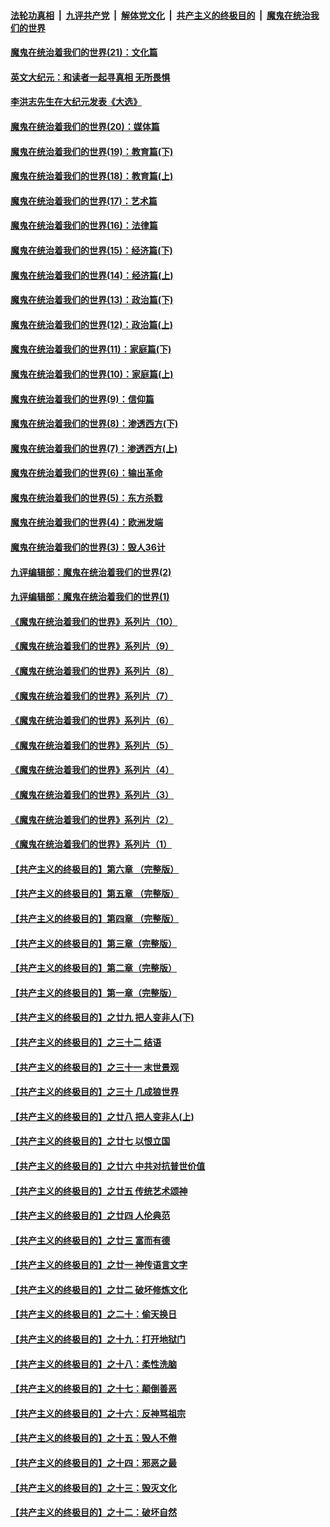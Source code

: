 ####  [法轮功真相](../../../../basic/blob/master/README.md?t=12261231) &nbsp;|&nbsp; [九评共产党](../../../../9ping.md/blob/master/README.md?t=12261231) &nbsp;|&nbsp; [解体党文化](../../../../jtdwh.md/blob/master/README.md?t=12261231)  &nbsp;|&nbsp; [共产主义的终极目的](../../../../gczydzjmd.md/blob/master/README.md?t=12261231) &nbsp;|&nbsp; [魔鬼在统治我们的世界](../../../../mgztzwmdsj.md/blob/master/README.md?t=12261231) 

#### [魔鬼在统治着我们的世界(21)：文化篇](../pages/nsc422/n10597706.md?t=12261231) 

#### [英文大纪元：和读者一起寻真相 无所畏惧](../pages/nsc422/n12542027.md?t=12261231) 

#### [李洪志先生在大纪元发表《大选》](../pages/nsc422/n12534746.md?t=12261231) 

#### [魔鬼在统治着我们的世界(20)：媒体篇](../pages/nsc422/n10586579.md?t=12261231) 

#### [魔鬼在统治着我们的世界(19)：教育篇(下)](../pages/nsc422/n10564808.md?t=12261231) 

#### [魔鬼在统治着我们的世界(18)：教育篇(上)](../pages/nsc422/n10526970.md?t=12261231) 

#### [魔鬼在统治着我们的世界(17)：艺术篇](../pages/nsc422/n10499093.md?t=12261231) 

#### [魔鬼在统治着我们的世界(16)：法律篇](../pages/nsc422/n10485969.md?t=12261231) 

#### [魔鬼在统治着我们的世界(15)：经济篇(下)](../pages/nsc422/n10469975.md?t=12261231) 

#### [魔鬼在统治着我们的世界(14)：经济篇(上)](../pages/nsc422/n10457370.md?t=12261231) 

#### [魔鬼在统治着我们的世界(13)：政治篇(下)](../pages/nsc422/n10448270.md?t=12261231) 

#### [魔鬼在统治着我们的世界(12)：政治篇(上)](../pages/nsc422/n10444576.md?t=12261231) 

#### [魔鬼在统治着我们的世界(11)：家庭篇(下)](../pages/nsc422/n10440961.md?t=12261231) 

#### [魔鬼在统治着我们的世界(10)：家庭篇(上)](../pages/nsc422/n10435448.md?t=12261231) 

#### [魔鬼在统治着我们的世界(9)：信仰篇](../pages/nsc422/n10432159.md?t=12261231) 

#### [魔鬼在统治着我们的世界(8)：渗透西方(下)](../pages/nsc422/n10429603.md?t=12261231) 

#### [魔鬼在统治着我们的世界(7)：渗透西方(上)](../pages/nsc422/n10426013.md?t=12261231) 

#### [魔鬼在统治着我们的世界(6)：输出革命](../pages/nsc422/n10421536.md?t=12261231) 

#### [魔鬼在统治着我们的世界(5)：东方杀戮](../pages/nsc422/n10417707.md?t=12261231) 

#### [魔鬼在统治着我们的世界(4)：欧洲发端](../pages/nsc422/n10414890.md?t=12261231) 

#### [魔鬼在统治着我们的世界(3)：毁人36计](../pages/nsc422/n10411583.md?t=12261231) 

#### [九评编辑部：魔鬼在统治着我们的世界(2)](../pages/nsc422/n10410036.md?t=12261231) 

#### [九评编辑部：魔鬼在统治着我们的世界(1)](../pages/nsc422/n10406825.md?t=12261231) 

#### [《魔鬼在统治着我们的世界》系列片（10）](../pages/nsc422/n12292670.md?t=12261231) 

#### [《魔鬼在统治着我们的世界》系列片（9）](../pages/nsc422/n12290859.md?t=12261231) 

#### [《魔鬼在统治着我们的世界》系列片（8）](../pages/nsc422/n12287445.md?t=12261231) 

#### [《魔鬼在统治着我们的世界》系列片（7）](../pages/nsc422/n12283425.md?t=12261231) 

#### [《魔鬼在统治着我们的世界》系列片（6）](../pages/nsc422/n12282314.md?t=12261231) 

#### [《魔鬼在统治着我们的世界》系列片（5）](../pages/nsc422/n12281419.md?t=12261231) 

#### [《魔鬼在统治着我们的世界》系列片（4）](../pages/nsc422/n12274024.md?t=12261231) 

#### [《魔鬼在统治着我们的世界》系列片（3）](../pages/nsc422/n12271322.md?t=12261231) 

#### [《魔鬼在统治着我们的世界》系列片（2）](../pages/nsc422/n12269049.md?t=12261231) 

#### [《魔鬼在统治着我们的世界》系列片（1）](../pages/nsc422/n12267575.md?t=12261231) 

#### [【共产主义的终极目的】第六章 （完整版）](../pages/nsc422/n11428913.md?t=12261231) 

#### [【共产主义的终极目的】第五章 （完整版）](../pages/nsc422/n11428912.md?t=12261231) 

#### [【共产主义的终极目的】第四章 （完整版）](../pages/nsc422/n11428907.md?t=12261231) 

#### [【共产主义的终极目的】第三章（完整版）](../pages/nsc422/n11428848.md?t=12261231) 

#### [【共产主义的终极目的】第二章（完整版）](../pages/nsc422/n11428831.md?t=12261231) 

#### [【共产主义的终极目的】第一章（完整版）](../pages/nsc422/n11417651.md?t=12261231) 

#### [【共产主义的终极目的】之廿九 把人变非人(下)](../pages/nsc422/n11344140.md?t=12261231) 

#### [【共产主义的终极目的】之三十二 结语](../pages/nsc422/n11360535.md?t=12261231) 

#### [【共产主义的终极目的】之三十一 末世景观](../pages/nsc422/n11351129.md?t=12261231) 

#### [【共产主义的终极目的】之三十 几成狼世界](../pages/nsc422/n11348280.md?t=12261231) 

#### [【共产主义的终极目的】之廿八 把人变非人(上)](../pages/nsc422/n11340492.md?t=12261231) 

#### [【共产主义的终极目的】之廿七 以恨立国](../pages/nsc422/n11336944.md?t=12261231) 

#### [【共产主义的终极目的】之廿六 中共对抗普世价值](../pages/nsc422/n11324785.md?t=12261231) 

#### [【共产主义的终极目的】之廿五 传统艺术颂神](../pages/nsc422/n11296396.md?t=12261231) 

#### [【共产主义的终极目的】之廿四 人伦典范](../pages/nsc422/n11296397.md?t=12261231) 

#### [【共产主义的终极目的】之廿三 富而有德](../pages/nsc422/n11283598.md?t=12261231) 

#### [【共产主义的终极目的】之廿一 神传语言文字](../pages/nsc422/n11263265.md?t=12261231) 

#### [【共产主义的终极目的】之廿二 破坏修炼文化](../pages/nsc422/n11245728.md?t=12261231) 

#### [【共产主义的终极目的】之二十：偷天换日](../pages/nsc422/n11238846.md?t=12261231) 

#### [【共产主义的终极目的】之十九：打开地狱门](../pages/nsc422/n11206376.md?t=12261231) 

#### [【共产主义的终极目的】之十八：柔性洗脑](../pages/nsc422/n11199994.md?t=12261231) 

#### [【共产主义的终极目的】之十七：颠倒善恶](../pages/nsc422/n11179782.md?t=12261231) 

#### [【共产主义的终极目的】之十六：反神骂祖宗](../pages/nsc422/n11166798.md?t=12261231) 

#### [【共产主义的终极目的】之十五：毁人不倦](../pages/nsc422/n11166792.md?t=12261231) 

#### [【共产主义的终极目的】之十四：邪恶之最](../pages/nsc422/n11150249.md?t=12261231) 

#### [【共产主义的终极目的】之十三：毁灭文化](../pages/nsc422/n11135227.md?t=12261231) 

#### [【共产主义的终极目的】之十二：破坏自然](../pages/nsc422/n11135214.md?t=12261231) 

